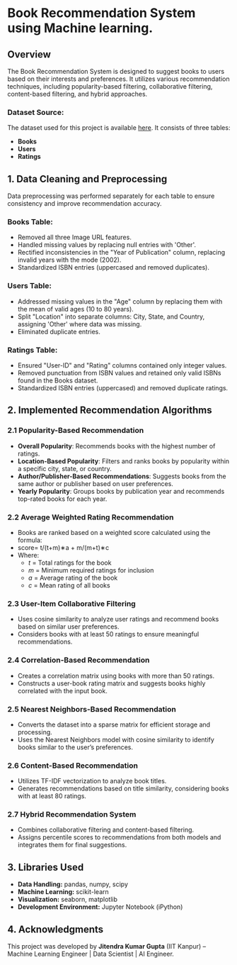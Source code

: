 # Book Recommendation System using Machine learning.

## Overview
The Book Recommendation System is designed to suggest books to users based on their interests and preferences. It utilizes various recommendation techniques, including popularity-based filtering, collaborative filtering, content-based filtering, and hybrid approaches.

### Dataset Source:
The dataset used for this project is available [here](https://drive.google.com/drive/folders/1xv7na_E7hmg9OFKWGu1ZiO4v_ZPPodyc?usp=sharing). It consists of three tables:
- **Books**
- **Users**
- **Ratings**

## 1. Data Cleaning and Preprocessing
Data preprocessing was performed separately for each table to ensure consistency and improve recommendation accuracy.

### Books Table:
- Removed all three Image URL features.
- Handled missing values by replacing null entries with 'Other'.
- Rectified inconsistencies in the "Year of Publication" column, replacing invalid years with the mode (2002).
- Standardized ISBN entries (uppercased and removed duplicates).

### Users Table:
- Addressed missing values in the "Age" column by replacing them with the mean of valid ages (10 to 80 years).
- Split "Location" into separate columns: City, State, and Country, assigning 'Other' where data was missing.
- Eliminated duplicate entries.

### Ratings Table:
- Ensured "User-ID" and "Rating" columns contained only integer values.
- Removed punctuation from ISBN values and retained only valid ISBNs found in the Books dataset.
- Standardized ISBN entries (uppercased) and removed duplicate ratings.

## 2. Implemented Recommendation Algorithms

### 2.1 Popularity-Based Recommendation
- **Overall Popularity**: Recommends books with the highest number of ratings.
- **Location-Based Popularity**: Filters and ranks books by popularity within a specific city, state, or country.
- **Author/Publisher-Based Recommendations**: Suggests books from the same author or publisher based on user preferences.
- **Yearly Popularity**: Groups books by publication year and recommends top-rated books for each year.

### 2.2 Average Weighted Rating Recommendation
- Books are ranked based on a weighted score calculated using the formula:
- score= t/(t+m)∗a + m/(m+t)∗c
- Where:
  - *t* = Total ratings for the book
  - *m* = Minimum required ratings for inclusion
  - *a* = Average rating of the book
  - *c* = Mean rating of all books

### 2.3 User-Item Collaborative Filtering
- Uses cosine similarity to analyze user ratings and recommend books based on similar user preferences.
- Considers books with at least 50 ratings to ensure meaningful recommendations.

### 2.4 Correlation-Based Recommendation
- Creates a correlation matrix using books with more than 50 ratings.
- Constructs a user-book rating matrix and suggests books highly correlated with the input book.

### 2.5 Nearest Neighbors-Based Recommendation
- Converts the dataset into a sparse matrix for efficient storage and processing.
- Uses the Nearest Neighbors model with cosine similarity to identify books similar to the user’s preferences.

### 2.6 Content-Based Recommendation
- Utilizes TF-IDF vectorization to analyze book titles.
- Generates recommendations based on title similarity, considering books with at least 80 ratings.

### 2.7 Hybrid Recommendation System
- Combines collaborative filtering and content-based filtering.
- Assigns percentile scores to recommendations from both models and integrates them for final suggestions.

## 3. Libraries Used
- **Data Handling:** pandas, numpy, scipy
- **Machine Learning:** scikit-learn
- **Visualization:** seaborn, matplotlib
- **Development Environment:** Jupyter Notebook (iPython)

## 4. Acknowledgments
This project was developed by **Jitendra Kumar Gupta** (IIT Kanpur) – Machine Learning Engineer | Data Scientist | AI Engineer.

